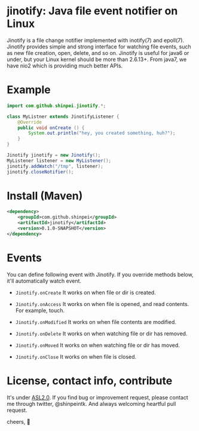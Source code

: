 jinotify: Java file event notifier on Linux
==================================
Jinotify is a file change notifier implemented with inotify(7) and epoll(7). Jinotify provides simple and strong interface for watching file events, such as new file creation, open, delete, and so on. Jinotify is useful for java6 or under, but your Linux kernel should be more than 2.6.13+. From java7, we have nio2 which is providing much better APIs.

Example
===============
```java
import com.github.shinpei.jinotify.*;

class MyListner extends JinotifyListener {
    @Override
    public void onCreate () {
        System.out.println("hey, you created something, huh?");
    }
}

Jinotify jinotify = new Jinotify();
MyListener listener = new MyListener();
jinotify.addWatch("/tmp", listener);
jinotify.closeNotifier();
```

Install (Maven)
===============
```xml
<dependency>
    <groupId>com.github.shinpei</groupId>
    <artifactId>jinotify</artifactId>
    <version>0.1.0-SNAPSHOT</version>
</dependency>
```

Events
===============
You can define following event with Jinotify. If you override methods below, it'll automatically watch event.

+ `Jinotify.onCreate`
	It works on when file or dir is created. 

+ `Jinotify.onAccess`
	It works on when file is opened, and read contents. For example, touch.

+ `Jinotify.onModified`
	It works on when file contents are modified.

+ `Jinotify.onDelete`
	It works on when watching file or dir has removed.

+ `Jinotify.onMoved`
	It works on when watching file or dir has moved.

+ `Jinotify.onClose`
	It works on when file is closed.

License, contact info, contribute
===============
It's under [ASL2.0](http://www.apache.org/licenses/LICENSE-2.0). If you find bug or improvement request, please contact me through twitter, @shinpeintk. And always welcoming heartful pull request.

cheers, :beers:
